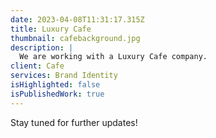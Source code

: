```yaml
---
date: 2023-04-08T11:31:17.315Z
title: Luxury Cafe
thumbnail: cafebackground.jpg
description: |
  We are working with a Luxury Cafe company. 
client: Cafe
services: Brand Identity
isHighlighted: false
isPublishedWork: true
---
```

Stay tuned for further updates!
